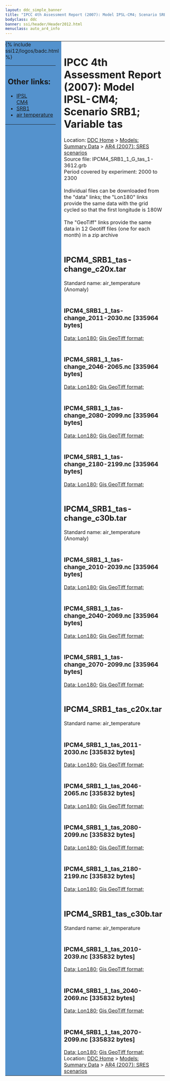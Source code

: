 ```yaml
---
layout: ddc_simple_banner
title: "IPCC 4th Assessment Report (2007): Model IPSL-CM4; Scenario SRB1; Variable tas"
bodyclass: ddc
banner: ssi/header/Header2012.html
menuclass: auto_ar4_info
---
```



<table width="100%" border="0" cellspacing="0" cellpadding="0" style="border-collapse: collapse;">
<tr style="margin:0;padding:0;border:0;">
<td style="margin:0;padding:0;border:0;height:1pt;width:150pt;background:#5492CD;" valign="top" >

<div id="lh-col2" class="auto_ar4_info">
<table class="menumain" bgcolor="#5492CD" cellspacing="0" width="100%" border="0">
<tr><td>
<h2> Other links:</h2>
<ul>
<li><a href="/auto/ar4/model-IPSL-CM4.html">IPSL<br/>CM4</a></li>
<li><a href="/auto/ar4/scenario-SRB1.html">SRB1</a></li>
<li><a href="/auto/ar4/var-air_temperature.html">air temperature</a></li>
</ul>
</td></tr>
{% include ssi12/logos/badc.html %}
</table>
</div>
</td>
<td><h1>IPCC 4th Assessment Report (2007): Model IPSL-CM4; Scenario SRB1; Variable tas</h1>

<!-- Breadcrumb1 -->
<div id="breadcrumb1" align="left">
Location: <a href="/index.html">DDC Home</a> > <a href="/sim/gcm_clim/">Models: Summary Data</a>
> <a href="/sim/gcm_clim/SRES_AR4/index.html">AR4 (2007): SRES scenarios</a>
</div>
<!-- End of Breadcrumb1 -->Source file: IPCM4_SRB1_1_G_tas_1-3612.grb
<br/>
Period covered by experiment: 2000 to 2300<br/>
<br/>Individual files can be downloaded from the "data" links; the "Lon180" links provide the same data
         with the grid cycled so that the first longitude is 180W<br/>
<br/>The "GeoTiff" links provide the same data in 12 Geotiff files (one for each month)
          in a zip archive<br/>
<br/><h2>IPCM4_SRB1_tas-change_c20x.tar</h2>
Standard name: air_temperature (Anomaly)<br>
<br/><h3>IPCM4_SRB1_1_tas-change_2011-2030.nc [335964 bytes]</h3>
<a href="/cgi-bin/downl/ar4_nc/tas/IPCM4_SRB1_1_tas-change_2011-2030.nc">Data; </a><a href="/cgi-bin/downl/ar4_nc/tas/IPCM4_SRB1_1_tas-change_2011-2030.cyto180.nc"> Lon180</a>; <a href="/cgi-bin/downl/ar4_tif/tas/IPCM4_SRB1_1_tas-change_2011-2030.zip">Gis GeoTiff format; </a><br/>
<br/><h3>IPCM4_SRB1_1_tas-change_2046-2065.nc [335964 bytes]</h3>
<a href="/cgi-bin/downl/ar4_nc/tas/IPCM4_SRB1_1_tas-change_2046-2065.nc">Data; </a><a href="/cgi-bin/downl/ar4_nc/tas/IPCM4_SRB1_1_tas-change_2046-2065.cyto180.nc"> Lon180</a>; <a href="/cgi-bin/downl/ar4_tif/tas/IPCM4_SRB1_1_tas-change_2046-2065.zip">Gis GeoTiff format; </a><br/>
<br/><h3>IPCM4_SRB1_1_tas-change_2080-2099.nc [335964 bytes]</h3>
<a href="/cgi-bin/downl/ar4_nc/tas/IPCM4_SRB1_1_tas-change_2080-2099.nc">Data; </a><a href="/cgi-bin/downl/ar4_nc/tas/IPCM4_SRB1_1_tas-change_2080-2099.cyto180.nc"> Lon180</a>; <a href="/cgi-bin/downl/ar4_tif/tas/IPCM4_SRB1_1_tas-change_2080-2099.zip">Gis GeoTiff format; </a><br/>
<br/><h3>IPCM4_SRB1_1_tas-change_2180-2199.nc [335964 bytes]</h3>
<a href="/cgi-bin/downl/ar4_nc/tas/IPCM4_SRB1_1_tas-change_2180-2199.nc">Data; </a><a href="/cgi-bin/downl/ar4_nc/tas/IPCM4_SRB1_1_tas-change_2180-2199.cyto180.nc"> Lon180</a>; <a href="/cgi-bin/downl/ar4_tif/tas/IPCM4_SRB1_1_tas-change_2180-2199.zip">Gis GeoTiff format; </a><br/>
<br/><h2>IPCM4_SRB1_tas-change_c30b.tar</h2>
Standard name: air_temperature (Anomaly)<br>
<br/><h3>IPCM4_SRB1_1_tas-change_2010-2039.nc [335964 bytes]</h3>
<a href="/cgi-bin/downl/ar4_nc/tas/IPCM4_SRB1_1_tas-change_2010-2039.nc">Data; </a><a href="/cgi-bin/downl/ar4_nc/tas/IPCM4_SRB1_1_tas-change_2010-2039.cyto180.nc"> Lon180</a>; <a href="/cgi-bin/downl/ar4_tif/tas/IPCM4_SRB1_1_tas-change_2010-2039.zip">Gis GeoTiff format; </a><br/>
<br/><h3>IPCM4_SRB1_1_tas-change_2040-2069.nc [335964 bytes]</h3>
<a href="/cgi-bin/downl/ar4_nc/tas/IPCM4_SRB1_1_tas-change_2040-2069.nc">Data; </a><a href="/cgi-bin/downl/ar4_nc/tas/IPCM4_SRB1_1_tas-change_2040-2069.cyto180.nc"> Lon180</a>; <a href="/cgi-bin/downl/ar4_tif/tas/IPCM4_SRB1_1_tas-change_2040-2069.zip">Gis GeoTiff format; </a><br/>
<br/><h3>IPCM4_SRB1_1_tas-change_2070-2099.nc [335964 bytes]</h3>
<a href="/cgi-bin/downl/ar4_nc/tas/IPCM4_SRB1_1_tas-change_2070-2099.nc">Data; </a><a href="/cgi-bin/downl/ar4_nc/tas/IPCM4_SRB1_1_tas-change_2070-2099.cyto180.nc"> Lon180</a>; <a href="/cgi-bin/downl/ar4_tif/tas/IPCM4_SRB1_1_tas-change_2070-2099.zip">Gis GeoTiff format; </a><br/>
<br/><h2>IPCM4_SRB1_tas_c20x.tar</h2>
Standard name: air_temperature<br>
<br/><h3>IPCM4_SRB1_1_tas_2011-2030.nc [335832 bytes]</h3>
<a href="/cgi-bin/downl/ar4_nc/tas/IPCM4_SRB1_1_tas_2011-2030.nc">Data; </a><a href="/cgi-bin/downl/ar4_nc/tas/IPCM4_SRB1_1_tas_2011-2030.cyto180.nc"> Lon180</a>; <a href="/cgi-bin/downl/ar4_tif/tas/IPCM4_SRB1_1_tas_2011-2030.zip">Gis GeoTiff format; </a><br/>
<br/><h3>IPCM4_SRB1_1_tas_2046-2065.nc [335832 bytes]</h3>
<a href="/cgi-bin/downl/ar4_nc/tas/IPCM4_SRB1_1_tas_2046-2065.nc">Data; </a><a href="/cgi-bin/downl/ar4_nc/tas/IPCM4_SRB1_1_tas_2046-2065.cyto180.nc"> Lon180</a>; <a href="/cgi-bin/downl/ar4_tif/tas/IPCM4_SRB1_1_tas_2046-2065.zip">Gis GeoTiff format; </a><br/>
<br/><h3>IPCM4_SRB1_1_tas_2080-2099.nc [335832 bytes]</h3>
<a href="/cgi-bin/downl/ar4_nc/tas/IPCM4_SRB1_1_tas_2080-2099.nc">Data; </a><a href="/cgi-bin/downl/ar4_nc/tas/IPCM4_SRB1_1_tas_2080-2099.cyto180.nc"> Lon180</a>; <a href="/cgi-bin/downl/ar4_tif/tas/IPCM4_SRB1_1_tas_2080-2099.zip">Gis GeoTiff format; </a><br/>
<br/><h3>IPCM4_SRB1_1_tas_2180-2199.nc [335832 bytes]</h3>
<a href="/cgi-bin/downl/ar4_nc/tas/IPCM4_SRB1_1_tas_2180-2199.nc">Data; </a><a href="/cgi-bin/downl/ar4_nc/tas/IPCM4_SRB1_1_tas_2180-2199.cyto180.nc"> Lon180</a>; <a href="/cgi-bin/downl/ar4_tif/tas/IPCM4_SRB1_1_tas_2180-2199.zip">Gis GeoTiff format; </a><br/>
<br/><h2>IPCM4_SRB1_tas_c30b.tar</h2>
Standard name: air_temperature<br>
<br/><h3>IPCM4_SRB1_1_tas_2010-2039.nc [335832 bytes]</h3>
<a href="/cgi-bin/downl/ar4_nc/tas/IPCM4_SRB1_1_tas_2010-2039.nc">Data; </a><a href="/cgi-bin/downl/ar4_nc/tas/IPCM4_SRB1_1_tas_2010-2039.cyto180.nc"> Lon180</a>; <a href="/cgi-bin/downl/ar4_tif/tas/IPCM4_SRB1_1_tas_2010-2039.zip">Gis GeoTiff format; </a><br/>
<br/><h3>IPCM4_SRB1_1_tas_2040-2069.nc [335832 bytes]</h3>
<a href="/cgi-bin/downl/ar4_nc/tas/IPCM4_SRB1_1_tas_2040-2069.nc">Data; </a><a href="/cgi-bin/downl/ar4_nc/tas/IPCM4_SRB1_1_tas_2040-2069.cyto180.nc"> Lon180</a>; <a href="/cgi-bin/downl/ar4_tif/tas/IPCM4_SRB1_1_tas_2040-2069.zip">Gis GeoTiff format; </a><br/>
<br/><h3>IPCM4_SRB1_1_tas_2070-2099.nc [335832 bytes]</h3>
<a href="/cgi-bin/downl/ar4_nc/tas/IPCM4_SRB1_1_tas_2070-2099.nc">Data; </a><a href="/cgi-bin/downl/ar4_nc/tas/IPCM4_SRB1_1_tas_2070-2099.cyto180.nc"> Lon180</a>; <a href="/cgi-bin/downl/ar4_tif/tas/IPCM4_SRB1_1_tas_2070-2099.zip">Gis GeoTiff format; </a><br/>
<!-- Breadcrumb2 -->
<div id="breadcrumb2" align="left">
Location: <a href="/index.html">DDC Home</a> > <a href="/sim/gcm_clim/">Models: Summary Data</a>
> <a href="/sim/gcm_clim/SRES_AR4/index.html">AR4 (2007): SRES scenarios</a>
</div>
<!-- End of Breadcrumb2 --></td></tr></table>
